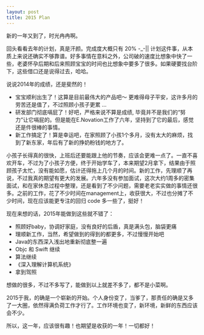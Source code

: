 ```yaml
---
layout: post
title: 2015 Plan
---
```


新的一年又到了，时光冉冉啊。

回头看看去年的计划，真是汗颜。完成度大概只有 20% -_-|| 计划这件事，从本质上来说还确实不够靠谱。好多事情在意料之外，公司破的速度比想象中快了一些，老婆怀孕后期和后来照顾宝宝的时间也比想象中要多了很多。如果硬要找台阶下，这些借口还是说得过去，哈哈。

说说2014年的成绩，还是斐然的！

* 宝宝顺利出生了！这算是目前最伟大的产品吧～ 更难得母子平安，这许多月的劳苦还是值了，不过照顾小孩子更累 ...
* 研发部门彻底嗝屁了！好吧，严格来说不算是成绩, 毕竟并不是我们的“努力”让它嗝屁的。但是能在E.Novation工作了六年，坚持到了它的最后，感觉还是件很棒的事情。
* 新工作搞定了！算是幸运吧，在家照顾了小孩1个多月，没有太大的麻烦，找到了新东家，年后有了新的挣奶粉钱的地方了。

小孩子长得真的很快，上班后还要能跟上他的节奏，应该会更难一点了。一直不喜欢开车，不过为了小孩子方便，终于开始学车了，本来期望2月拿下，结果由于照顾孩子太忙，没有能如愿，估计还得拖上几个月的时间。新的工作，先理顺了再说，不过我真的期望有更大的发展。六年多没有参加面试，这次大约1周多的密集面试，和在家休息过程中整理，还是看到了不少问题，需要老老实实做的事情还很多。之前的工作，花了不少时间在management上，收获很大，不过也分摊了不少时间，现在应该能更专注的回归 code 多一些了，挺好！ 

现在来想的话，2015年能做到这些就不错了：

* 照顾好baby，协调好家庭，没有良好的后盾，真是满头包，脑袋更痛
* 理顺新工作，当然，希望做到的得到的都更多，不过慢慢开始吧
* Java的东西深入浅出地重新彻底整一遍
* Objc 和 Swift 继续
* 算法继续
* 《深入理解计算机系统》
* 拿到驾照

想做的很多，不过不多写了，能做到以上就差不多了，都不是小菜啊。

2015于我，的确是一个崭新的开始。个人身份变了，当爹了，那责任的确是又多了一大圈，依然得满负荷工作才行了。工作环境也变了，新环境，新鲜的东西应该会不少。

所以，这一年，应该很有趣！也期望是收获的一年！一切都好！
